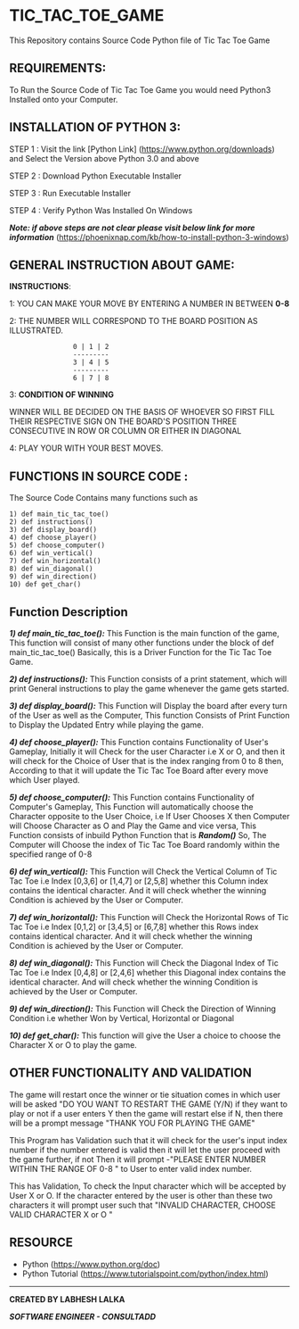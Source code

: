 # TIC_TAC_TOE_GAME
This Repository contains Source Code Python file of Tic Tac Toe Game

## REQUIREMENTS:

To Run the Source Code of Tic Tac Toe Game you would need Python3 Installed onto your Computer.

## INSTALLATION OF PYTHON 3:

STEP 1 : Visit the link [Python Link] (https://www.python.org/downloads) and Select the Version above 
         Python 3.0 and above

STEP 2 :  Download Python Executable Installer 

STEP 3 : Run Executable Installer

STEP 4 :  Verify Python Was Installed On Windows

***Note: if above steps are not clear please visit below link for more information***
(https://phoenixnap.com/kb/how-to-install-python-3-windows)


## GENERAL INSTRUCTION ABOUT GAME:

**INSTRUCTIONS**:

  1: YOU CAN MAKE YOUR MOVE BY ENTERING A NUMBER IN BETWEEN **0-8** 
  
  2: THE NUMBER WILL CORRESPOND TO THE BOARD POSITION AS ILLUSTRATED. 
  

                    0 | 1 | 2
                    ---------
                    3 | 4 | 5
                    ---------
                    6 | 7 | 8
                    
  3: **CONDITION OF WINNING** 
  
  WINNER WILL BE DECIDED ON THE BASIS OF WHOEVER SO FIRST FILL THEIR RESPECTIVE SIGN ON THE BOARD'S     POSITION THREE CONSECUTIVE IN ROW OR COLUMN OR EITHER IN DIAGONAL 
  
  4: PLAY YOUR WITH YOUR BEST MOVES.
  
## FUNCTIONS IN SOURCE CODE : 

The Source Code Contains many functions such as 
```
1) def main_tic_tac_toe()
2) def instructions()
3) def display_board()
4) def choose_player()
5) def choose_computer()
6) def win_vertical()
7) def win_horizontal()
8) def win_diagonal()
9) def win_direction()
10) def get_char()
```
## Function Description ##

***1) def main_tic_tac_toe():***
This Function is the main function of the game, This function will consist of many other functions under the block of def main_tic_tac_toe() Basically, this is a Driver Function for the Tic Tac Toe Game.

***2) def instructions():*** 
This Function consists of a print statement, which will print General instructions to play the game whenever the game gets started.

***3) def display_board():***
This Function will Display the board after every turn of the User as well as the Computer, This function Consists of Print Function to Display the Updated Entry while playing the game.

***4)  def choose_player():***
This Function contains Functionality of User's Gameplay, Initially it will Check for the user Character i.e X or O, and then it will check for the Choice of User that is the index ranging from 0 to 8 then, According to that it will update the Tic Tac Toe Board after every move which User played.

***5) def choose_computer():***
This Function contains Functionality of Computer's Gameplay, This Function will automatically choose the Character opposite to the User Choice, i.e If User Chooses X then Computer will Choose Character as O and Play the Game and vice versa, This Function consists of inbuild Python Function that is ***Random()*** So, The Computer will Choose the index of Tic Tac Toe Board randomly within the specified range of 0-8

***6) def win_vertical():***
This Function will Check the Vertical Column of Tic Tac Toe i.e Index [0,3,6] or [1,4,7] or [2,5,8] whether this Column index contains the identical character. And it will check whether the winning Condition is achieved by the User or Computer.

***7) def win_horizontal():***
This Function will Check the Horizontal Rows of Tic Tac Toe i.e Index [0,1,2] or [3,4,5] or [6,7,8] 
whether this Rows index contains identical character. And it will check whether the winning Condition is achieved by the User or Computer.  

***8) def win_diagonal():***
This Function will Check the Diagonal Index of Tic Tac Toe i.e Index [0,4,8] or [2,4,6] whether this Diagonal index contains the identical character. And will check whether the winning Condition is achieved by the User or Computer.  

***9) def win_direction():***
This Function will Check the Direction of Winning Condition i.e whether Won by Vertical, Horizontal or Diagonal

***10) def get_char():***
This function will give the User a choice to choose the Character X or O to play the game.

## OTHER FUNCTIONALITY AND VALIDATION ##

The game will restart once the winner or tie situation comes in which user will be asked "DO YOU WANT TO RESTART THE GAME (Y/N) if they want to play or not if a user enters Y then the game will restart else if N, then there will be a prompt message "THANK YOU FOR PLAYING THE GAME"

This Program has Validation such that it will check for the user's input index number if the number entered is valid then it will let the user proceed with the game further, if not Then it will prompt -"PLEASE ENTER NUMBER WITHIN THE RANGE OF 0-8 " to User to enter valid index number.

This has Validation, To check the Input character which will be accepted by User X or O. If the character entered by the user is other than these two characters it will prompt user such that "INVALID CHARACTER, CHOOSE VALID CHARACTER X or O "

## RESOURCE ## 
* Python (https://www.python.org/doc)
* Python Tutorial (https://www.tutorialspoint.com/python/index.html)

---------------------------------------------------------------------------------------------------------------------------------------------------------------------------------
**CREATED BY LABHESH LALKA**

***SOFTWARE ENGINEER - CONSULTADD*** 
